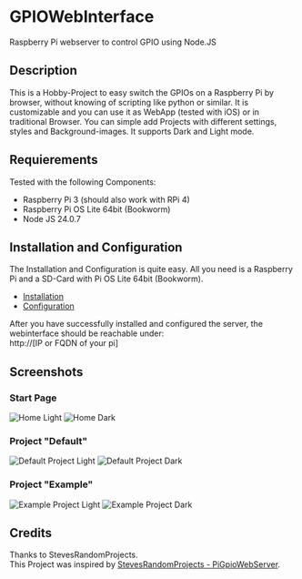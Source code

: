 # GPIOWebInterface
Raspberry Pi webserver to control GPIO using Node.JS

## Description
This is a Hobby-Project to easy switch the GPIOs on a Raspberry Pi by browser, without knowing of scripting like python or similar. It is customizable and you can use it as WebApp (tested with iOS) or in traditional Browser. You can simple add Projects with different settings, styles and Background-images. It supports Dark and Light mode.

## Requierements
Tested with the following Components:
- Raspberry Pi 3 (should also work with RPi 4)
- Raspberry Pi OS Lite 64bit (Bookworm)
- Node JS 24.0.7

## Installation and Configuration
The Installation and Configuration is quite easy. All you need is a Raspberry Pi and a SD-Card with Pi OS Lite 64bit (Bookworm).
- <a href="DOCS/install.md">Installation</a>
- <a href="DOCS/config.md">Configuration</a>

After you have successfully installed and configured the server, the webinterface should be reachable under:<br>
http://[IP or FQDN of your pi]

## Screenshots
### Start Page
![Home Light](DOCS/home_light.png) ![Home Dark](DOCS/home_dark.png)

### Project "Default"
![Default Project Light](DOCS/default_light.png) ![Default Project Dark](DOCS/default_dark.png)

### Project "Example"
![Example Project Light](DOCS/example_light.png) ![Example Project Dark](DOCS/example_dark.png)


## Credits
Thanks to StevesRandomProjects.<br>This Project was inspired by <a href="https://github.com/StevesRandomProjects/PiGpioWebServer" target="_blank">StevesRandomProjects - PiGpioWebServer</a>.

